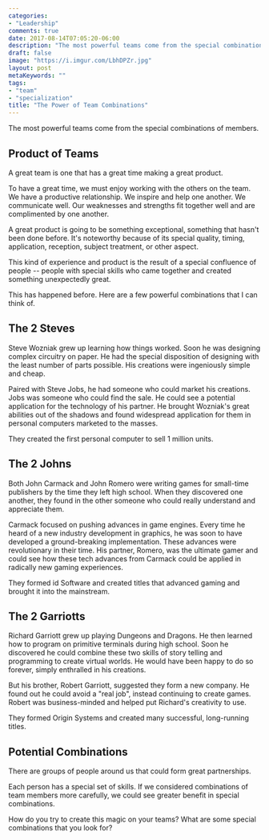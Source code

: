 ```yaml
---
categories:
- "Leadership"
comments: true
date: 2017-08-14T07:05:20-06:00
description: "The most powerful teams come from the special combinations of members."
draft: false
image: "https://i.imgur.com/LbhDPZr.jpg"
layout: post
metaKeywords: ""
tags:
- "team"
- "specialization"
title: "The Power of Team Combinations"
---
```


The most powerful teams come from the special combinations of members.

<!--more-->

## Product of Teams

A great team is one that has a great time making a great product.

To have a great time, we must enjoy working with the others on the team.  We have a productive relationship.  We inspire and help one another.  We communicate well.  Our weaknesses and strengths fit together well and are complimented by one another.

A great product is going to be something exceptional, something that hasn't been done before.  It's noteworthy because of its special quality, timing, application, reception, subject treatment, or other aspect.

This kind of experience and product is the result of a special confluence of people -- people with special skills who came together and created something unexpectedly great.

This has happened before.  Here are a few powerful combinations that I can think of.

## The 2 Steves

Steve Wozniak grew up learning how things worked.  Soon he was designing complex circuitry on paper.  He had the special disposition of designing with the least number of parts possible.  His creations were ingeniously simple and cheap.

Paired with Steve Jobs, he had someone who could market his creations.  Jobs was someone who could find the sale.  He could see a potential application for the technology of his partner.  He brought Wozniak's great abilities out of the shadows and found widespread application for them in personal computers marketed to the masses.

They created the first personal computer to sell 1 million units.

## The 2 Johns

Both John Carmack and John Romero were writing games for small-time publishers by the time they left high school.  When they discovered one another, they found in the other someone who could really understand and appreciate them.  

Carmack focused on pushing advances in game engines.  Every time he heard of a new industry development in graphics, he was soon to have developed a ground-breaking implementation.  These advances were revolutionary in their time.  His partner, Romero, was the ultimate gamer and could see how these tech advances from Carmack could be applied in radically new gaming experiences.

They formed id Software and created titles that advanced gaming and brought it into the mainstream.

## The 2 Garriotts

Richard Garriott grew up playing Dungeons and Dragons.  He then learned how to program on primitive terminals during high school.  Soon he discovered he could combine these two skills of story telling and programming to create virtual worlds.  He would have been happy to do so forever, simply enthralled in his creations.

But his brother, Robert Garriott, suggested they form a new company. He found out he could avoid a "real job", instead continuing to create games.  Robert was business-minded and helped put Richard's creativity to use.

They formed Origin Systems and created many successful, long-running titles.

## Potential Combinations

There are groups of people around us that could form great partnerships.  

Each person has a special set of skills.  If we considered combinations of team members more carefully, we could see greater benefit in special combinations.

How do you try to create this magic on your teams?  What are some special combinations that you look for?

